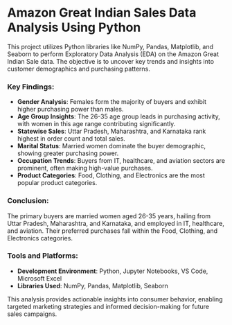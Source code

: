# Amazon Great Indian Sales Data Analysis Using Python  

This project utilizes Python libraries like NumPy, Pandas, Matplotlib, and Seaborn to perform Exploratory Data Analysis (EDA) on the Amazon Great Indian Sale data. The objective is to uncover key trends and insights into customer demographics and purchasing patterns.  

### Key Findings:  
- **Gender Analysis**: Females form the majority of buyers and exhibit higher purchasing power than males.  
- **Age Group Insights**: The 26-35 age group leads in purchasing activity, with women in this age range contributing significantly.  
- **Statewise Sales**: Uttar Pradesh, Maharashtra, and Karnataka rank highest in order count and total sales.  
- **Marital Status**: Married women dominate the buyer demographic, showing greater purchasing power.  
- **Occupation Trends**: Buyers from IT, healthcare, and aviation sectors are prominent, often making high-value purchases.  
- **Product Categories**: Food, Clothing, and Electronics are the most popular product categories.  

### Conclusion:  
The primary buyers are married women aged 26-35 years, hailing from Uttar Pradesh, Maharashtra, and Karnataka, and employed in IT, healthcare, and aviation. Their preferred purchases fall within the Food, Clothing, and Electronics categories.  

### Tools and Platforms:  
- **Development Environment**: Python, Jupyter Notebooks, VS Code, Microsoft Excel  
- **Libraries Used**: NumPy, Pandas, Matplotlib, Seaborn  

This analysis provides actionable insights into consumer behavior, enabling targeted marketing strategies and informed decision-making for future sales campaigns.  

